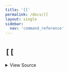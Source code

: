 ```yaml
---
title: '[['
permalink: /docs/[[
layout: single
sidebar:
  nav: 'command_reference'
---
```


# `[[`



<details>
  <summary>View Source</summary>

{% highlight sh %}

!fn --shellpen-private writeDSL writeln "[[ $*"
{% endhighlight %}

</details>








